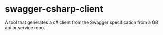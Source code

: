 # swagger-csharp-client
A tool that generates a c# client from the Swagger specification from a GB api or service repo.

